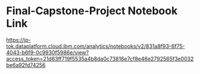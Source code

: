 # Final-Capstone-Project Notebook Link
https://jp-tok.dataplatform.cloud.ibm.com/analytics/notebooks/v2/831a8f93-6f75-4043-b6f9-0c9930f5986e/view?access_token=21d63ff719f5535a4b8da0c73816e7cf8e46e2792565f3e0032be6a92fd74256
